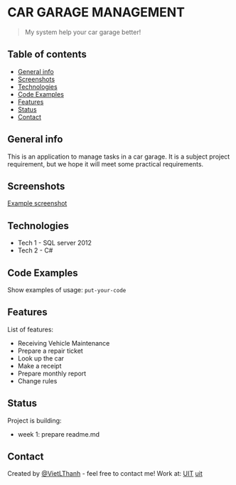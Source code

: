 # CAR GARAGE MANAGEMENT
> My system help your car garage better! 

## Table of contents
* [General info](#general-info)
* [Screenshots](#screenshots)
* [Technologies](#technologies)
* [Code Examples](#Code-Examples)
* [Features](#features)
* [Status](#status)
* [Contact](#contact)

## General info
This is an application to manage tasks in a car garage. 
It is a subject project requirement, but we hope it will meet some practical requirements.

## Screenshots
[Example screenshot](./car.png)

## Technologies
* Tech 1 - SQL server 2012
* Tech 2 - C#

## Code Examples
Show examples of usage:
`put-your-code`

## Features
List of features:
* Receiving Vehicle Maintenance
* Prepare a repair ticket
* Look up the car
* Make a receipt
* Prepare monthly report
* Change rules

## Status
Project is building:
* week 1: prepare readme.md

## Contact
Created by [@VietLThanh](https://www.facebook.com/thanhviet.loe) - feel free to contact me!
Work at: [UIT](https://www.uit.edu.vn/)
[uit](./picture.png)
